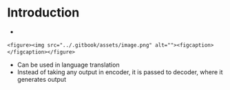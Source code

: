 # Introduction

*

    <figure><img src="../.gitbook/assets/image.png" alt=""><figcaption></figcaption></figure>
* Can be used in language translation
* Instead of taking any output in encoder, it is passed to decoder, where it generates output
